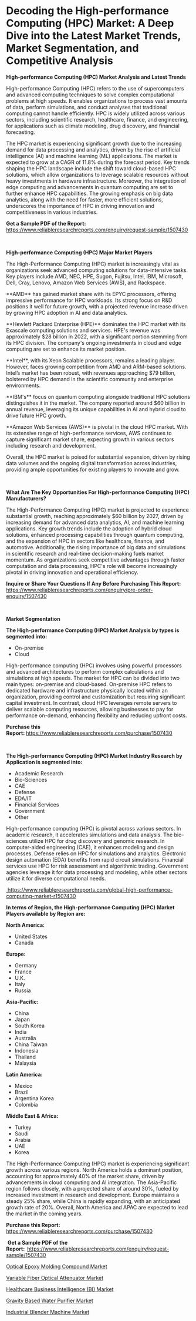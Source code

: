 <p><h1>Decoding the High-performance Computing (HPC) Market: A Deep Dive into the Latest Market Trends, Market Segmentation, and Competitive Analysis</h1></p><p><strong>High-performance Computing (HPC) Market Analysis and Latest Trends</strong></p>
<p><p>High-performance Computing (HPC) refers to the use of supercomputers and advanced computing techniques to solve complex computational problems at high speeds. It enables organizations to process vast amounts of data, perform simulations, and conduct analyses that traditional computing cannot handle efficiently. HPC is widely utilized across various sectors, including scientific research, healthcare, finance, and engineering, for applications such as climate modeling, drug discovery, and financial forecasting.</p><p>The HPC market is experiencing significant growth due to the increasing demand for data processing and analytics, driven by the rise of artificial intelligence (AI) and machine learning (ML) applications. The market is expected to grow at a CAGR of 11.8% during the forecast period. Key trends shaping the HPC landscape include the shift toward cloud-based HPC solutions, which allow organizations to leverage scalable resources without heavy investments in hardware infrastructure. Moreover, the integration of edge computing and advancements in quantum computing are set to further enhance HPC capabilities. The growing emphasis on big data analytics, along with the need for faster, more efficient solutions, underscores the importance of HPC in driving innovation and competitiveness in various industries.</p></p>
<p><strong>Get a Sample PDF of the Report:&nbsp;</strong> <a href="https://www.reliableresearchreports.com/enquiry/request-sample/1507430">https://www.reliableresearchreports.com/enquiry/request-sample/1507430</a></p>
<p>&nbsp;</p>
<p><strong>High-performance Computing (HPC) Major Market Players</strong></p>
<p><p>The High-Performance Computing (HPC) market is increasingly vital as organizations seek advanced computing solutions for data-intensive tasks. Key players include AMD, NEC, HPE, Sugon, Fujitsu, Intel, IBM, Microsoft, Dell, Cray, Lenovo, Amazon Web Services (AWS), and Rackspace.</p><p>**AMD** has gained market share with its EPYC processors, offering impressive performance for HPC workloads. Its strong focus on R&D positions it well for future growth, with a projected revenue increase driven by growing HPC adoption in AI and data analytics.</p><p>**Hewlett Packard Enterprise (HPE)** dominates the HPC market with its Exascale computing solutions and services. HPE's revenue was approximately $28 billion in 2022, with a significant portion stemming from its HPC division. The company's ongoing investments in cloud and edge computing are set to enhance its market position.</p><p>**Intel**, with its Xeon Scalable processors, remains a leading player. However, faces growing competition from AMD and ARM-based solutions. Intel’s market has been robust, with revenues approaching $79 billion, bolstered by HPC demand in the scientific community and enterprise environments.</p><p>**IBM's** focus on quantum computing alongside traditional HPC solutions distinguishes it in the market. The company reported around $60 billion in annual revenue, leveraging its unique capabilities in AI and hybrid cloud to drive future HPC growth.</p><p>**Amazon Web Services (AWS)** is pivotal in the cloud HPC market. With its extensive range of high-performance services, AWS continues to capture significant market share, expecting growth in various sectors including research and development.</p><p>Overall, the HPC market is poised for substantial expansion, driven by rising data volumes and the ongoing digital transformation across industries, providing ample opportunities for existing players to innovate and grow.</p></p>
<p>&nbsp;</p>
<p><strong>What Are The Key Opportunities For High-performance Computing (HPC) Manufacturers?</strong></p>
<p><p>The High-Performance Computing (HPC) market is projected to experience substantial growth, reaching approximately $60 billion by 2027, driven by increasing demand for advanced data analytics, AI, and machine learning applications. Key growth trends include the adoption of hybrid cloud solutions, enhanced processing capabilities through quantum computing, and the expansion of HPC in sectors like healthcare, finance, and automotive. Additionally, the rising importance of big data and simulations in scientific research and real-time decision-making fuels market momentum. As organizations seek competitive advantages through faster computation and data processing, HPC's role will become increasingly pivotal in driving innovation and operational efficiency.</p></p>
<p><strong>Inquire or Share Your Questions If Any Before Purchasing This Report:</strong> <a href="https://www.reliableresearchreports.com/enquiry/pre-order-enquiry/1507430">https://www.reliableresearchreports.com/enquiry/pre-order-enquiry/1507430</a></p>
<p>&nbsp;</p>
<p><strong>Market Segmentation</strong></p>
<p><strong>The High-performance Computing (HPC) Market Analysis by types is segmented into:</strong></p>
<p><ul><li>On-premise</li><li>Cloud</li></ul></p>
<p><p>High-performance computing (HPC) involves using powerful processors and advanced architectures to perform complex calculations and simulations at high speeds. The market for HPC can be divided into two main types: on-premise and cloud-based. On-premise HPC refers to dedicated hardware and infrastructure physically located within an organization, providing control and customization but requiring significant capital investment. In contrast, cloud HPC leverages remote servers to deliver scalable computing resources, allowing businesses to pay for performance on-demand, enhancing flexibility and reducing upfront costs.</p></p>
<p><strong>Purchase this Report:&nbsp;</strong><a href="https://www.reliableresearchreports.com/purchase/1507430">https://www.reliableresearchreports.com/purchase/1507430</a></p>
<p>&nbsp;</p>
<p><strong>The High-performance Computing (HPC) Market Industry Research by Application is segmented into:</strong></p>
<p><ul><li>Academic Research</li><li>Bio-Sciences</li><li>CAE</li><li>Defense</li><li>EDA/IT</li><li>Financial Services</li><li>Government</li><li>Other</li></ul></p>
<p><p>High-performance computing (HPC) is pivotal across various sectors. In academic research, it accelerates simulations and data analysis. The bio-sciences utilize HPC for drug discovery and genomic research. In computer-aided engineering (CAE), it enhances modeling and design processes. Defense relies on HPC for simulations and analytics. Electronic design automation (EDA) benefits from rapid circuit simulations. Financial services use HPC for risk assessment and algorithmic trading. Government agencies leverage it for data processing and modeling, while other sectors utilize it for diverse computational needs.</p></p>
<p><a href="https://www.reliableresearchreports.com/global-high-performance-computing-market-r1507430">&nbsp;https://www.reliableresearchreports.com/global-high-performance-computing-market-r1507430</a></p>
<p><strong>In terms of Region, the High-performance Computing (HPC) Market Players available by Region are:</strong></p>
<p>
    <p> <strong> North America: </strong>
        <ul>
            <li>United States</li>
            <li>Canada</li>
        </ul>
        </p> 
    <p> <strong> Europe: </strong>
        <ul>
            <li>Germany</li>
            <li>France</li>
            <li>U.K.</li>
            <li>Italy</li>
            <li>Russia</li>
        </ul>
        </p> 
    <p> <strong> Asia-Pacific: </strong>
        <ul>
            <li>China</li>
            <li>Japan</li>
            <li>South Korea</li>
            <li>India</li>
            <li>Australia</li>
            <li>China Taiwan</li>
            <li>Indonesia</li>
            <li>Thailand</li>
            <li>Malaysia</li>
        </ul>
        </p> 
    <p> <strong> Latin America: </strong>
        <ul>
            <li>Mexico</li>
            <li>Brazil</li>
            <li>Argentina Korea</li>
            <li>Colombia</li>
        </ul>
        </p> 
    <p> <strong> Middle East & Africa: </strong>
        <ul>
            <li>Turkey</li>
            <li>Saudi</li>
            <li>Arabia</li>
            <li>UAE</li>
            <li>Korea</li>
        </ul>
    </p>
    </p>
<p><p>The High-Performance Computing (HPC) market is experiencing significant growth across various regions. North America holds a dominant position, accounting for approximately 40% of the market share, driven by advancements in cloud computing and AI integration. The Asia-Pacific region follows closely, with a projected share of around 30%, fueled by increased investment in research and development. Europe maintains a steady 25% share, while China is rapidly expanding, with an anticipated growth rate of 20%. Overall, North America and APAC are expected to lead the market in the coming years.</p></p>
<p><strong>Purchase this Report: </strong><a href="https://www.reliableresearchreports.com/purchase/1507430">https://www.reliableresearchreports.com/purchase/1507430</a></p>
<p>&nbsp;<strong>Get a Sample PDF of the Report:&nbsp;&nbsp;</strong><a href="https://www.reliableresearchreports.com/enquiry/request-sample/1507430">https://www.reliableresearchreports.com/enquiry/request-sample/1507430</a></p>
<p><strong></strong></p>
<p><p><a href="https://medium.com/@robertkennedy626/what-are-the-growth-drivers-in-optical-epoxy-molding-compound-market-9c1ea59314da?postPublishedType=repub">Optical Epoxy Molding Compound Market</a></p><p><a href="https://medium.com/@robertkennedy626/variable-fiber-optical-attenuator-market-forecasts-market-trends-and-impact-analysis-2024-2031-10690e72702e?postPublishedType=repub">Variable Fiber Optical Attenuator Market</a></p><p><a href="https://github.com/FlorianWolf90/Market-Research-Report-List-1/blob/main/healthcare-business-intelligence-bi-market.md">Healthcare Business Intelligence (BI) Market</a></p><p><a href="https://issuu.com/reportprime-2/docs/gravity-based-water-purifier-market_98a7ee4ca0e183">Gravity Based Water Purifier Market</a></p><p><a href="https://www.linkedin.com/pulse/how-regions-adapting-industrial-blender-machine-market-global-cem2e?trackingId=3drL7FBbQU20QcAUzU8qog%3D%3D">Industrial Blender Machine Market</a></p></p>